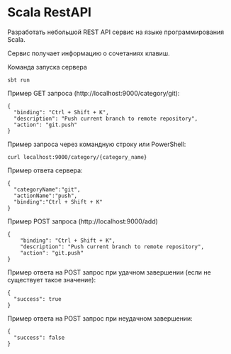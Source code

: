 # Scala RestAPI

Разработать небольшой REST API сервис на языке программирования Scala.

Сервис получает информацию о сочетаниях клавиш.

Команда запуска сервера
```
sbt run
```

Пример GET запроса (http://localhost:9000/category/git):
```
{
  "binding": "Ctrl + Shift + K",
  "description": "Push current branch to remote repository",
  "action": "git.push"
}
```
Пример запроса через командную строку или PowerShell:

```
curl localhost:9000/category/{category_name}
```
Пример ответа сервера:
```
{
  "categoryName":"git",
  "actionName":"push",
  "binding":"Ctrl + Shift + K"
}
```
Пример POST запроса (http://localhost:9000/add)
```
{
	"binding": "Ctrl + Shift + K",
	"description": "Push current branch to remote repository",
	"action": "git.push"
}
```
Пример ответа на POST запрос при удачном завершении (если не существует такое значение):
```
{
  "success": true
}
```
Пример ответа на POST запрос при неудачном завершении:
```
{
  "success": false
}
```
